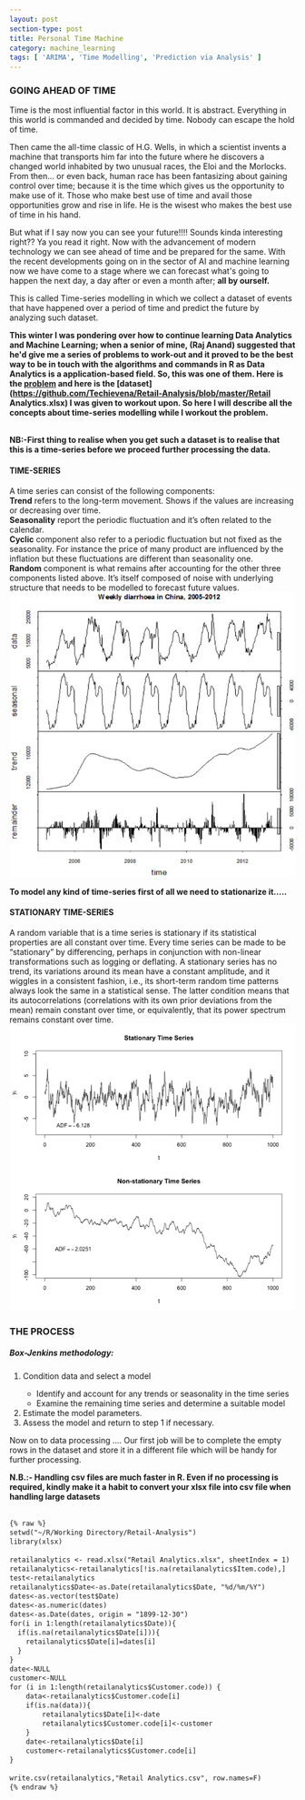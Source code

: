 ```yaml
---
layout: post
section-type: post
title: Personal Time Machine
category: machine_learning
tags: [ 'ARIMA', 'Time Modelling', 'Prediction via Analysis' ]
---
```


### GOING AHEAD OF TIME
Time is the most influential factor in this world. It is abstract. Everything in this world is commanded and decided by time. Nobody can escape the hold of time.

Then came the all-time classic of H.G. Wells, in which a scientist invents a machine that transports him far into the future where he discovers a changed world inhabited by two unusual races, the Eloi and the Morlocks. From then... or even back, human race has been fantasizing about gaining control over time; because it is the time which gives us the opportunity to make use of it. Those who make best use of time and avail those opportunities grow and rise in life. He is the wisest who makes the best use of time in his hand.

But what if I say now you can see your future!!!! Sounds kinda interesting right?? Ya you read it right. Now with the advancement of modern technology we can see ahead of time and be prepared for the same. With the recent developments going on in the sector of AI and machine learning now we have come to a stage where we can forecast what's going to happen the next day, a day after or even a month after; **all by ourself.**

This is called Time-series modelling in which we collect a dataset of events that have happened over a period of time and predict the future by analyzing such dataset.


**This winter I was pondering over how to continue learning Data Analytics and Machine Learning; when a senior of mine, (Raj Anand) suggested that he'd give me a series of problems to work-out and it proved to be the best way to be in touch with the algorithms and commands in R as Data Analytics is a application-based field. So, this was one of them. Here is the [problem](https://github.com/Techievena/Retail-Analysis/blob/master/data.txt) and here is the [dataset](https://github.com/Techievena/Retail-Analysis/blob/master/Retail Analytics.xlsx) I was given to workout upon. So here I will describe all the concepts about time-series modelling while I workout the problem.**

<br>**NB:-First thing to realise when you get such a dataset is to realise that this is a time-series before we proceed further processing the data.**


#### TIME-SERIES

A time series can consist of the following components:<br>
**Trend** refers to the long-term movement. Shows if the values are increasing or decreasing over time.<br>
**Seasonality** report the periodic fluctuation and it’s often related to the calendar.<br>
**Cyclic** component also refer to a periodic fluctuation but not fixed as the seasonality. For instance the price of many product are influenced by the inflation but these fluctuations are different than seasonality one.<br>
**Random** component is what remains after accounting for the other three components listed above. It’s itself composed of noise with underlying structure that needs to be modelled to forecast future values.
![time-series](https://github.com/Techievena/Retail-Analysis/blob/master/timeseries.jpg?raw=true "Time-Series")

**To model any kind of time-series first of all we need to stationarize it.....**

#### STATIONARY TIME-SERIES

A random variable that is a time series is stationary if its statistical properties are all constant over time. Every time series can be made to be “stationary” by differencing, perhaps in conjunction with non-linear transformations such as logging or deflating. A stationary series has no trend, its variations around its mean have a constant amplitude, and it wiggles in a consistent fashion, i.e., its short-term random time patterns always look the same in a statistical sense. The latter condition means that its autocorrelations (correlations with its own prior deviations from the mean) remain constant over time, or equivalently, that its power spectrum remains constant over time. 
![stationary time-series](https://github.com/Techievena/Retail-Analysis/blob/master/stationarytimeseries.png?raw=true)

### THE PROCESS

##### Box-Jenkins methodology:

<ol>
<li>Condition data and select a model</li>
	<ul>
		<li>Identify and account for any trends or seasonality in the time series</li>
		<li>Examine the remaining time series and determine a suitable model</li>
	</ul>
<li>Estimate the model parameters.</li>

<li>Assess the model and return to step 1 if necessary.</li>
</ol>

Now on to data processing .... Our first job will be to complete the empty rows in the dataset and store it in a different file which will be handy for further processing.

**N.B.:- Handling csv files are much faster in R. Even if no processing is required, kindly make it a habit to convert your xlsx file into csv file when handling large datasets**

<pre><code data-trim class="r">
{% raw %}
setwd("~/R/Working Directory/Retail-Analysis")
library(xlsx)

retailanalytics <- read.xlsx("Retail Analytics.xlsx", sheetIndex = 1)
retailanalytics<-retailanalytics[!is.na(retailanalytics$Item.code),]
test<-retailanalytics
retailanalytics$Date<-as.Date(retailanalytics$Date, "%d/%m/%Y")
dates<-as.vector(test$Date)
dates<-as.numeric(dates)
dates<-as.Date(dates, origin = "1899-12-30")
for(i in 1:length(retailanalytics$Date)){
  if(is.na(retailanalytics$Date[i])){
    retailanalytics$Date[i]=dates[i]
  }
}
date<-NULL
customer<-NULL
for (i in 1:length(retailanalytics$Customer.code)) {
	data<-retailanalytics$Customer.code[i]
	if(is.na(data)){
		retailanalytics$Date[i]<-date
		retailanalytics$Customer.code[i]<-customer
	}
	date<-retailanalytics$Date[i]
	customer<-retailanalytics$Customer.code[i]
}

write.csv(retailanalytics,"Retail Analytics.csv", row.names=F)
{% endraw %}
</code></pre>
